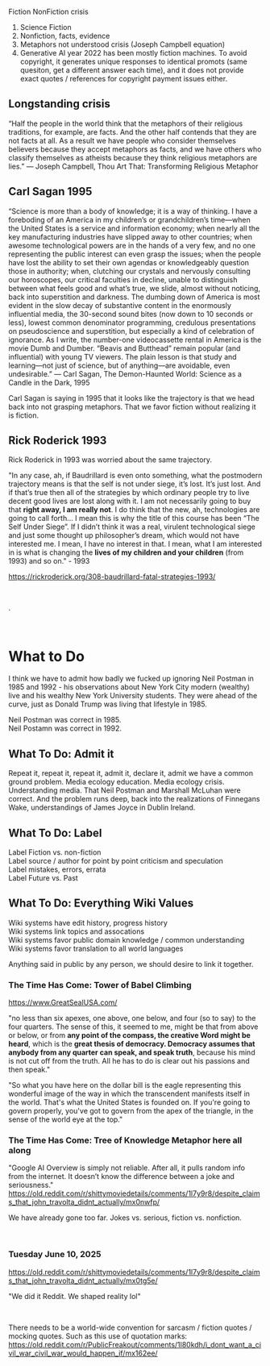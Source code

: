 Fiction NonFiction crisis

1. Science Fiction
2. Nonfiction, facts, evidence
3. Metaphors not understood crisis (Joseph Campbell equation)
4. Generative AI year 2022 has been mostly fiction machines. To avoid copyright, it generates unique responses to identical promots (same quesiton, get a different answer each time), and it does not provide exact quotes / references for copyright payment issues either.

## Longstanding crisis

“Half the people in the world think that the metaphors of their religious traditions, for example, are facts. And the other half contends that they are not facts at all. As a result we have people who consider themselves believers because they accept metaphors as facts, and we have others who classify themselves as atheists because they think religious metaphors are lies.”
― Joseph Campbell, Thou Art That: Transforming Religious Metaphor

## Carl Sagan 1995

“Science is more than a body of knowledge; it is a way of thinking. I have a foreboding of an America in my children’s or grandchildren’s time—when the United States is a service and information economy; when nearly all the key manufacturing industries have slipped away to other countries; when awesome technological powers are in the hands of a very few, and no one representing the public interest can even grasp the issues; when the people have lost the ability to set their own agendas or knowledgeably question those in authority; when, clutching our crystals and nervously consulting our horoscopes, our critical faculties in decline, unable to distinguish between what feels good and what’s true, we slide, almost without noticing, back into superstition and darkness. The dumbing down of America is most evident in the slow decay of substantive content in the enormously influential media, the 30-second sound bites (now down to 10 seconds or less), lowest common denominator programming, credulous presentations on pseudoscience and superstition, but especially a kind of celebration of ignorance. As I write, the number-one videocassette rental in America is the movie Dumb and Dumber. “Beavis and Butthead” remain popular (and influential) with young TV viewers. The plain lesson is that study and learning—not just of science, but of anything—are avoidable, even undesirable.”
― Carl Sagan, The Demon-Haunted World: Science as a Candle in the Dark, 1995

Carl Sagan is saying in 1995 that it looks like the trajectory is that we head back into not grasping metaphors. That we favor fiction without realizing it is fiction.

## Rick Roderick 1993

Rick Roderick in 1993 was worried about the same trajectory.

"In any case, ah, if Baudrillard is even onto something, what the postmodern trajectory means is that the self is not under siege, it’s lost. It’s just lost. And if that’s true then all of the strategies by which ordinary people try to live decent good lives are lost along with it. I am not necessarily going to buy that **right away, I am really not**. I do think that the new, ah, technologies are going to call forth… I mean this is why the title of this course has been “The Self Under Siege”. If I didn’t think it was a real, virulent technological siege and just some thought up philosopher’s dream, which would not have interested me. I mean, I have no interest in that. I mean, what I am interested in is what is changing the **lives of my children and your children** (from 1993) and so on." - 1993

https://rickroderick.org/308-baudrillard-fatal-strategies-1993/

&nbsp;

.

&nbsp;

# What to Do

I think we have to admit how badly we fucked up ignoring Neil Postman in 1985 and 1992 - his observations about New York City modern (wealthy) live and his wealthy New York University students. They were ahead of the curve, just as Donald Trump was living that lifestyle in 1985.

Neil Postman was correct in 1985.  
Neil Postamn was correct in 1992.   

## What To Do: Admit it

Repeat it, repeat it, repeat it, admit it, declare it, admit we have a common ground problem. Media ecology education. Media ecology crisis. Understanding media. That Neil Postman and Marshall McLuhan were correct. And the problem runs deep, back into the realizations of Finnegans Wake, understandings of James Joyce in Dublin Ireland.

## What To Do: Label

Label Fiction vs. non-fiction   
Label source / author for point by point criticism and speculation   
Label mistakes, errors, errata    
Label Future vs. Past   

## What To Do: Everything Wiki Values 

Wiki systems have edit history, progress history      
Wiki systems link topics and assocations   
Wiki systems favor public domain knowledge / common understanding    
Wiki systems favor translation to all world languages   

Anything said in public by any person, we should desire to link it together.

### The Time Has Come: Tower of Babel Climbing

https://www.GreatSealUSA.com/

"no less than six apexes, one above, one below, and four (so to say) to the four quarters. The sense of this, it seemed to me, might be that from above or below, or from **any point of the compass, the creative Word might be heard**, which is the **great thesis of democracy. Democracy assumes that anybody from any quarter can speak, and speak truth**, because his mind is not cut off from the truth. All he has to do is clear out his passions and then speak."

"So what you have here on the dollar bill is the eagle representing this wonderful image of the way in which the transcendent manifests itself in the world. That's what the United States is founded on. If you're going to govern properly, you've got to govern from the apex of the triangle, in the sense of the world eye at the top."

### The Time Has Come: Tree of Knowledge Metaphor here all along

"Google AI Overview is simply not reliable. After all, it pulls random info from the internet. It doesn’t know the difference between a joke and seriousness." https://old.reddit.com/r/shittymoviedetails/comments/1l7y9r8/despite_claims_that_john_travolta_didnt_actually/mx0nwfp/

We have already gone too far. Jokes vs. serious, fiction vs. nonfiction.

&nbsp;

### Tuesday June 10, 2025

https://old.reddit.com/r/shittymoviedetails/comments/1l7y9r8/despite_claims_that_john_travolta_didnt_actually/mx0tg5e/

"We did it Reddit. We shaped reality lol"

&nbsp;

There needs to be a world-wide convention for sarcasm / fiction quotes / mocking quotes. Such as this use of quotation marks: https://old.reddit.com/r/PublicFreakout/comments/1l80kdh/i_dont_want_a_civil_war_civil_war_would_happen_if/mx162ee/


